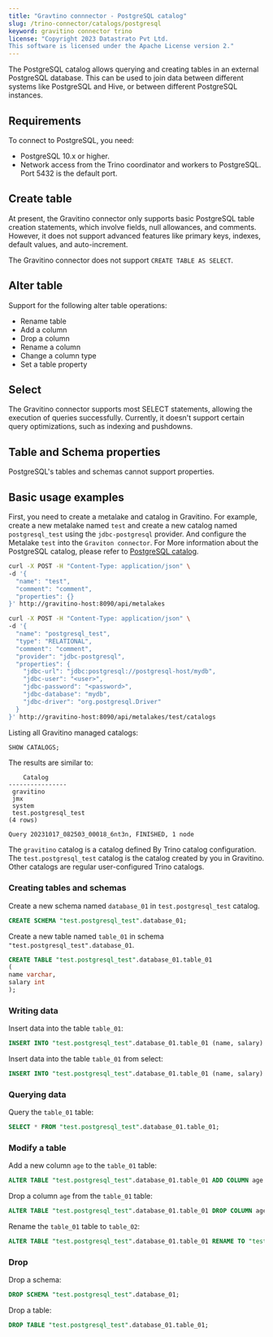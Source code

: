 ```yaml
---
title: "Gravtino connnector - PostgreSQL catalog"
slug: /trino-connector/catalogs/postgresql
keyword: gravitino connector trino
license: "Copyright 2023 Datastrato Pvt Ltd.
This software is licensed under the Apache License version 2."
---
```


The PostgreSQL catalog allows querying and creating tables in an external PostgreSQL database. 
This can be used to join data between different systems like PostgreSQL and Hive, or between different PostgreSQL instances.

## Requirements

To connect to PostgreSQL, you need:
- PostgreSQL 10.x or higher.
- Network access from the Trino coordinator and workers to PostgreSQL. Port 5432 is the default port.

## Create table

At present, the Gravitino connector only supports basic PostgreSQL table creation statements, which involve fields, null allowances, and comments. 
However, it does not support advanced features like primary keys, indexes, default values, and auto-increment.

The Gravitino connector does not support `CREATE TABLE AS SELECT`.

## Alter table

Support for the following alter table operations:
- Rename table
- Add a column
- Drop a column
- Rename a column
- Change a column type
- Set a table property

## Select

The Gravitino connector supports most SELECT statements, allowing the execution of queries successfully.
Currently, it doesn't support certain query optimizations, such as indexing and pushdowns.

## Table and Schema properties

PostgreSQL's tables and schemas cannot support properties.

## Basic usage examples

First, you need to create a metalake and catalog in Gravitino.
For example, create a new metalake named `test` and create a new catalog named `postgresql_test` using the `jdbc-postgresql` provider.
And configure the Metalake `test` into the `Graviton connector`.
For More information about the PostgreSQL catalog, please refer to [PostgreSQL catalog](../docs/jdbc-postgressql-catalog).

```bash
curl -X POST -H "Content-Type: application/json" \
-d '{
  "name": "test",
  "comment": "comment",
  "properties": {}
}' http://gravitino-host:8090/api/metalakes

curl -X POST -H "Content-Type: application/json" \
-d '{
  "name": "postgresql_test",
  "type": "RELATIONAL",
  "comment": "comment",
  "provider": "jdbc-postgresql",
  "properties": {
    "jdbc-url": "jdbc:postgresql://postgresql-host/mydb",
    "jdbc-user": "<user>",
    "jdbc-password": "<password>",
    "jdbc-database": "mydb",
    "jdbc-driver": "org.postgresql.Driver"
  }
}' http://gravitino-host:8090/api/metalakes/test/catalogs

```

Listing all Gravitino managed catalogs:

```sql 
SHOW CATALOGS;
```

The results are similar to:

```text
    Catalog
----------------
 gravitino
 jmx
 system
 test.postgresql_test
(4 rows)

Query 20231017_082503_00018_6nt3n, FINISHED, 1 node
```

The `gravitino` catalog is a catalog defined By Trino catalog configuration. 
The `test.postgresql_test` catalog is the catalog created by you in Gravitino.
Other catalogs are regular user-configured Trino catalogs.

### Creating tables and schemas

Create a new schema named `database_01` in `test.postgresql_test` catalog.

```sql
CREATE SCHEMA "test.postgresql_test".database_01;
```

Create a new table named `table_01` in schema `"test.postgresql_test".database_01`.

```sql
CREATE TABLE "test.postgresql_test".database_01.table_01
(
name varchar,
salary int
);
```

### Writing data

Insert data into the table `table_01`:

```sql
INSERT INTO "test.postgresql_test".database_01.table_01 (name, salary) VALUES ('ice', 12);
```

Insert data into the table `table_01` from select:

```sql
INSERT INTO "test.postgresql_test".database_01.table_01 (name, salary) SELECT * FROM "test.postgresql_test".database_01.table_01;
```

### Querying data

Query the `table_01` table:

```sql
SELECT * FROM "test.postgresql_test".database_01.table_01;
```

### Modify a table

Add a new column `age` to the `table_01` table:

```sql
ALTER TABLE "test.postgresql_test".database_01.table_01 ADD COLUMN age int;
```

Drop a column `age` from the `table_01` table:

```sql
ALTER TABLE "test.postgresql_test".database_01.table_01 DROP COLUMN age;
```

Rename the `table_01` table to `table_02`:

```sql
ALTER TABLE "test.postgresql_test".database_01.table_01 RENAME TO "test.postgresql_test".database_01.table_02;
```

### Drop

Drop a schema:

```sql
DROP SCHEMA "test.postgresql_test".database_01;
```

Drop a table:

```sql
DROP TABLE "test.postgresql_test".database_01.table_01;
```
